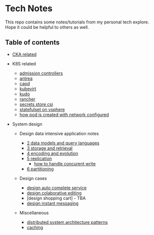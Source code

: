 # Tech Notes

This repo contains some notes/tutorials from my personal tech explore. Hope it could be helpful to others as well.

## Table of contents

- [CKA related](./cka)

- K8S related
  - [admission controllers](./k8s/explore-admission-controllers/explore-admission-controllers.md)
  - [antrea](./k8s/explore-antrea/explore-antrea.md)
  - [capd](./k8s/explore-capd/explore-capd.md)
  - [kubevirt](./k8s/explore-kubevirt/explore-kubevirt.md)
  - [kudo](./k8s/explore-kudo/explore-kudo.md)
  - [rancher](./k8s/explore-rancher/explore-rancher.md)
  - [secrets store csi](./k8s/explore-secrets-store-csi/explore-secrets-store-csi.md)
  - [statefulset on vsphere](./k8s/explore-statefulset-on-vsphere/explore-statefulset-on-vsphere.md)
  - [how pod is created with network configured](./k8s/how-pod-created-with-network-configured/readme.md)

- System design
  - Design data intensive application notes
    - [2 data models and query languages](./system-design/2-data-models-and-query-languages/how-tree-is-stored-in-database.md)
    - [3 storage and retrieval](./system-design/3-storage-and-retrieval/readme.md)
    - [4 encoding and evolution](./system-design/4-encoding-and-evolution/readme.md)
    - [5 replication](./system-design/5-replication/readme.md)
      - [how to handle concurent write](./system-design/5-replication/how-to-handle-concurrent-write.md)
    - [6 partitioning](./system-design/6-partitioning/readme.md)
  
  - Design cases
    - [design auto complete service](./system-design/real-cases/auto-complete-service/readme.md)
    - [design colaborative editing](./system-design/real-cases/how-collaborative-editing-work/readme.md)
    - [design shopping cart] - TBA
    - [design instant messaging](./system-design/real-cases/instant-messaging-system/readme.md)

  - Miscellaneous
    - [distributed system architecture patterns](./system-design/distributed-system-architectural-patterns/readme.md)
    - [caching](./system-design/caching/readme.md)
